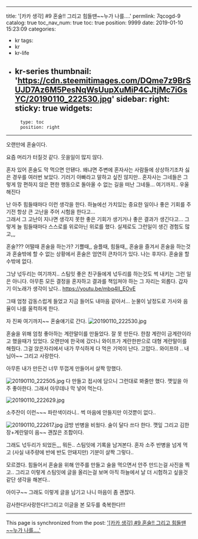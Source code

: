 
---
title: '[카카 생각]  #9 혼술!! 그리고 힘들땐~~누가 나를....'
permlink: 7qcogd-9
catalog: true
toc_nav_num: true
toc: true
position: 9999
date: 2019-01-10 15:23:09
categories:
- kr
tags:
- kr
- kr-life
- kr-series
thumbnail: 'https://cdn.steemitimages.com/DQme7z9BrSUJD7Az6M5PesNqWsUupXuMiP4CJtjMc7iGsYC/20190110_222530.jpg'
sidebar:
    right:
        sticky: true
widgets:
    -
        type: toc
        position: right
---


오랜만에 혼술이다.

요즘 머리가 터질것 같다.
웃을일이 많지 않다.

혼자 있어 혼술도 막 먹으면 안됀다.
왜냐면 주변에 혼자사는 사람들에 상상하기조차 싫은 경우를
여러번 보았다. 기러기 아빠라고 말하고 싶진 않지만..
혼자사는 그네들은 그렇게 맘 편하지 않은 편한 행동으로 
돌아올 수 없는 길을 떠난 그네들... 여기까지.. 우울해진다

난 아주 힘들때마다 이런 생각을 한다.
하늘에선  가치있는 중요한 일이나 좋은 기회를 주기전
항상 큰 고난을 주어 시험을 한다고...  
그래서 그 고난이 지나면  생각지 못한 좋은 기회가 생기거나
좋은 결과가 생긴다고... 그렇게 늘 힘들때마다 스스로를 위로아닌 위로를 했다.
실제로도 그런일이 생긴 경험도 많고,,,

혼술??? 어떨때 혼술을 하는가? 
기쁠때,, 슬플때, 힘들때,, 혼술을 즐겨서 혼술을 하는것과
혼술밖에 할 수 없는 상황에서 혼술은 엄연히 큰차이가 있다.
나는 후자다. 혼술을 할수밖에 없다.

그냥 넋두리는 여기까지.. 스팀잇 좋은 친구들에게 넋두리를 하는것도
썩 내키는 그런 일은 아니다.
아무튼 모든  결정을 혼자하고 결과를 책임져야 하는 그 자리는 외롭다.
갑자기 이노래가 생각이 났다..
https://youtu.be/mbq4II_EOvE

그때 엄청 감동스럽게 들었고 지금 들어도 내마음 같아서...
눈물이 날정도로 가사와 음율이 나를 울컥하게 한다.

자 진짜 여기까지~~
혼술얘기로 간다.
![20190110_222530.jpg](https://cdn.steemitimages.com/DQme7z9BrSUJD7Az6M5PesNqWsUupXuMiP4CJtjMc7iGsYC/20190110_222530.jpg)

혼술을 위해 엄청 좋아하는 계란말이를 만들었다.
잘 못 만든다. 한참 계란이 금계란이라고 했을때가 있었다. 
오랜만에 한국에 갔더니 와이프가 계란한판으로 대형 계란말이를 해줬다.
그걸 앉은자리에서 내가 무식하게 다 먹은 기억이 난다.
고맙다.. 와이프야 .. 내님아~~ 그리고 사랑한다.

아무튼 내가 만든건 너무 뚜껍게 만들어서  살짝 망했다.

![20190110_222505.jpg](https://cdn.steemitimages.com/DQmX7EHbM6rqktybQcxhHfcaKSuSSDVpvRexKv2FjtLNPrD/20190110_222505.jpg) 
다 만들고 접시에 담으니 그런대로 봐줄만 했다.
깻잎을 아주 좋아한다. 그래서 아무데나 막 넣어 먹는다.

![20190110_222629.jpg](https://cdn.steemitimages.com/DQmWGomU4jZXcNX2ZiDrW7UVS1LnJx646gZrkQJGZBbsw2Q/20190110_222629.jpg)

소주잔이 이런~~~ 파란색이라니..  썩 마음에 안들지만 이것뿐이 없다..

![20190110_222617.jpg](https://cdn.steemitimages.com/DQmV5G8umXmjMSZqdrKa9743Tue2H4VYtKthJ7b64wbYgZs/20190110_222617.jpg)
금방 반병을 비웠다. 술이 달다 쓰다 한다.
깻잎 그리고 김한장+계란말이 음~~ 괜찮은 조합이다. 


그래도 넋두리가 되었든,,, 뭐든.. 스팀잇에 기록을 남겨본다.
혼자 소주 반병을 넘게 먹고 (사실 내주량에 반에 반도 안돼지만)
기분이 살짝 그렇다..  

모르겠다. 힘들어서 혼술을 위해 안주를 만들고 술을 먹으면서
안주 만드는걸 사진을 찍고.. 그리고 이렇게 스팀잇에 글을 올리는걸 보며
아직 하늘에서 날 더 시험하고 싶을것 같단 생각을 해본다..

아이구~~ 그래도 이렇게 글을 남기고 나니 마음이 좀 괜찮다.

감사한다!사랑한다!!그리고 이글을 본 모두를 축복한다!!!

- - -

This page is synchronized from the post: ['[카카 생각]  #9 혼술!! 그리고 힘들땐~~누가 나를....'](https://steemit.com/@kibumh/7qcogd-9)
